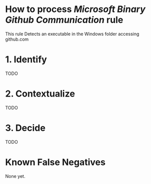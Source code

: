 # How to process *Microsoft Binary Github Communication* rule
This rule Detects an executable in the Windows folder accessing github.com

# 1. Identify
TODO

# 2. Contextualize
TODO

# 3. Decide
TODO

# Known False Negatives
None yet.

